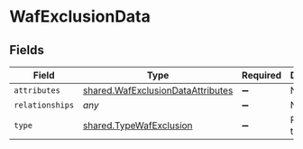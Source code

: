# WafExclusionData


## Fields

| Field                                                                                  | Type                                                                                   | Required                                                                               | Description                                                                            |
| -------------------------------------------------------------------------------------- | -------------------------------------------------------------------------------------- | -------------------------------------------------------------------------------------- | -------------------------------------------------------------------------------------- |
| `attributes`                                                                           | [shared.WafExclusionDataAttributes](../../models/shared/wafexclusiondataattributes.md) | :heavy_minus_sign:                                                                     | N/A                                                                                    |
| `relationships`                                                                        | *any*                                                                                  | :heavy_minus_sign:                                                                     | N/A                                                                                    |
| `type`                                                                                 | [shared.TypeWafExclusion](../../models/shared/typewafexclusion.md)                     | :heavy_minus_sign:                                                                     | Resource type.                                                                         |